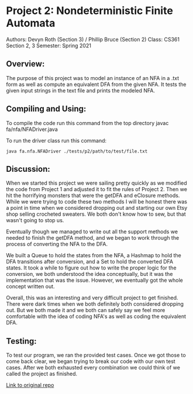 # Project 2: Nondeterministic Finite Automata

Authors: Devyn Roth (Section 3) / Phillip Bruce (Section 2)
Class: CS361 Section 2, 3
Semester: Spring 2021

## Overview:

The purpose of this project was to model an instance of an NFA in a .txt form as well as compute an equivalent DFA from the given NFA. It tests the given input strings in the text file and prints the modeled NFA.

## Compiling and Using:

To compile the code run this command from the top directory
javac fa/nfa/NFADriver.java

To run the driver class run this command:
```
java fa.nfa.NFADriver ./tests/p2/path/to/test/file.txt
```

## Discussion:

When we started this project we were sailing pretty quickly as we modified the code from Project 1 and adjusted it to fit the rules of Project 2. Then we hit the horrifying monsters that were the getDFA and eClosure methods. While we were trying to code these two methods I will be honest there was a point in time when we considered dropping out and starting our own Etsy shop selling crocheted sweaters. We both don't know how to sew, but that wasn't going to stop us. 

Eventually though we managed to write out all the support methods we needed to finish the getDFA method, and we began to work through the process of converting the NFA to the DFA. 

We built a Queue to hold the states from the NFA, a Hashmap to hold the DFA transitions after conversion, and a Set to hold the converted DFA states. It took a while to figure out how to write the proper logic for the conversion, we both understood the idea conceptually, but it was the implementation that was the issue. However, we eventually got the whole concept written out.

Overall, this was an interesting and very difficult project to get finished. There were dark times when we both definitely both considered dropping out. But we both made it and we both can safely say we feel more comfortable with the idea of coding NFA's as well as coding the equivalent DFA.

## Testing:
To test our program, we ran the provided test cases. Once we got those to come back clear, we began trying to break our code with our own test cases. After we both exhausted every combination we could think of we called the project as finished.

[Link to original repo](https://github.com/devynroth/CS361-Project2)
